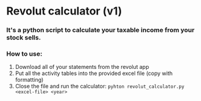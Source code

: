 # Revolut calculator (v1)

### It's a python script to calculate your taxable income from your stock sells.
### How to use:
1. Download all of your statements from the revolut app
2. Put all the activity tables into the provided excel file (copy with formatting)
3. Close the file and run the calculator: `pyhton revolut_calculator.py <excel-file> <year>`

